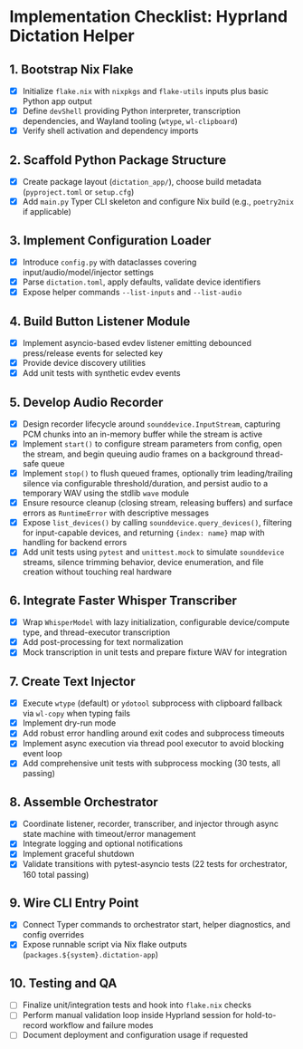 # Implementation Checklist: Hyprland Dictation Helper

## 1. Bootstrap Nix Flake
- [x] Initialize `flake.nix` with `nixpkgs` and `flake-utils` inputs plus basic Python app output
- [x] Define `devShell` providing Python interpreter, transcription dependencies, and Wayland tooling (`wtype`, `wl-clipboard`)
- [x] Verify shell activation and dependency imports

## 2. Scaffold Python Package Structure
- [x] Create package layout (`dictation_app/`), choose build metadata (`pyproject.toml` or `setup.cfg`)
- [x] Add `main.py` Typer CLI skeleton and configure Nix build (e.g., `poetry2nix` if applicable)

## 3. Implement Configuration Loader
- [x] Introduce `config.py` with dataclasses covering input/audio/model/injector settings
- [x] Parse `dictation.toml`, apply defaults, validate device identifiers
- [x] Expose helper commands `--list-inputs` and `--list-audio`

## 4. Build Button Listener Module
- [x] Implement asyncio-based evdev listener emitting debounced press/release events for selected key
- [x] Provide device discovery utilities
- [x] Add unit tests with synthetic evdev events

## 5. Develop Audio Recorder
- [x] Design recorder lifecycle around `sounddevice.InputStream`, capturing PCM chunks into an in-memory buffer while the stream is active
- [x] Implement `start()` to configure stream parameters from config, open the stream, and begin queuing audio frames on a background thread-safe queue
- [x] Implement `stop()` to flush queued frames, optionally trim leading/trailing silence via configurable threshold/duration, and persist audio to a temporary WAV using the stdlib `wave` module
- [x] Ensure resource cleanup (closing stream, releasing buffers) and surface errors as `RuntimeError` with descriptive messages
- [x] Expose `list_devices()` by calling `sounddevice.query_devices()`, filtering for input-capable devices, and returning `{index: name}` map with handling for backend errors
- [x] Add unit tests using `pytest` and `unittest.mock` to simulate `sounddevice` streams, silence trimming behavior, device enumeration, and file creation without touching real hardware

## 6. Integrate Faster Whisper Transcriber
- [x] Wrap `WhisperModel` with lazy initialization, configurable device/compute type, and thread-executor transcription
- [x] Add post-processing for text normalization
- [x] Mock transcription in unit tests and prepare fixture WAV for integration

## 7. Create Text Injector
- [x] Execute `wtype` (default) or `ydotool` subprocess with clipboard fallback via `wl-copy` when typing fails
- [x] Implement dry-run mode
- [x] Add robust error handling around exit codes and subprocess timeouts
- [x] Implement async execution via thread pool executor to avoid blocking event loop
- [x] Add comprehensive unit tests with subprocess mocking (30 tests, all passing)

## 8. Assemble Orchestrator
- [x] Coordinate listener, recorder, transcriber, and injector through async state machine with timeout/error management
- [x] Integrate logging and optional notifications
- [x] Implement graceful shutdown
- [x] Validate transitions with pytest-asyncio tests (22 tests for orchestrator, 160 total passing)

## 9. Wire CLI Entry Point
- [x] Connect Typer commands to orchestrator start, helper diagnostics, and config overrides
- [x] Expose runnable script via Nix flake outputs (`packages.${system}.dictation-app`)

## 10. Testing and QA
- [ ] Finalize unit/integration tests and hook into `flake.nix` checks
- [ ] Perform manual validation loop inside Hyprland session for hold-to-record workflow and failure modes
- [ ] Document deployment and configuration usage if requested
